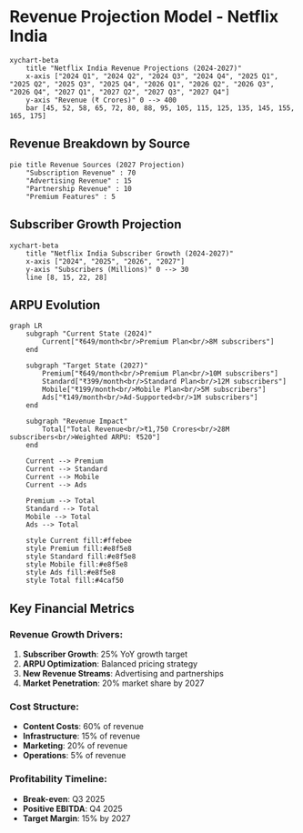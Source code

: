 # Revenue Projection Model - Netflix India

```mermaid
xychart-beta
    title "Netflix India Revenue Projections (2024-2027)"
    x-axis ["2024 Q1", "2024 Q2", "2024 Q3", "2024 Q4", "2025 Q1", "2025 Q2", "2025 Q3", "2025 Q4", "2026 Q1", "2026 Q2", "2026 Q3", "2026 Q4", "2027 Q1", "2027 Q2", "2027 Q3", "2027 Q4"]
    y-axis "Revenue (₹ Crores)" 0 --> 400
    bar [45, 52, 58, 65, 72, 80, 88, 95, 105, 115, 125, 135, 145, 155, 165, 175]
```

## Revenue Breakdown by Source

```mermaid
pie title Revenue Sources (2027 Projection)
    "Subscription Revenue" : 70
    "Advertising Revenue" : 15
    "Partnership Revenue" : 10
    "Premium Features" : 5
```

## Subscriber Growth Projection

```mermaid
xychart-beta
    title "Netflix India Subscriber Growth (2024-2027)"
    x-axis ["2024", "2025", "2026", "2027"]
    y-axis "Subscribers (Millions)" 0 --> 30
    line [8, 15, 22, 28]
```

## ARPU Evolution

```mermaid
graph LR
    subgraph "Current State (2024)"
        Current["₹649/month<br/>Premium Plan<br/>8M subscribers"]
    end
    
    subgraph "Target State (2027)"
        Premium["₹649/month<br/>Premium Plan<br/>10M subscribers"]
        Standard["₹399/month<br/>Standard Plan<br/>12M subscribers"]
        Mobile["₹199/month<br/>Mobile Plan<br/>5M subscribers"]
        Ads["₹149/month<br/>Ad-Supported<br/>1M subscribers"]
    end
    
    subgraph "Revenue Impact"
        Total["Total Revenue<br/>₹1,750 Crores<br/>28M subscribers<br/>Weighted ARPU: ₹520"]
    end
    
    Current --> Premium
    Current --> Standard
    Current --> Mobile
    Current --> Ads
    
    Premium --> Total
    Standard --> Total
    Mobile --> Total
    Ads --> Total
    
    style Current fill:#ffebee
    style Premium fill:#e8f5e8
    style Standard fill:#e8f5e8
    style Mobile fill:#e8f5e8
    style Ads fill:#e8f5e8
    style Total fill:#4caf50
```

## Key Financial Metrics

### Revenue Growth Drivers:
1. **Subscriber Growth**: 25% YoY growth target
2. **ARPU Optimization**: Balanced pricing strategy
3. **New Revenue Streams**: Advertising and partnerships
4. **Market Penetration**: 20% market share by 2027

### Cost Structure:
- **Content Costs**: 60% of revenue
- **Infrastructure**: 15% of revenue
- **Marketing**: 20% of revenue
- **Operations**: 5% of revenue

### Profitability Timeline:
- **Break-even**: Q3 2025
- **Positive EBITDA**: Q4 2025
- **Target Margin**: 15% by 2027
